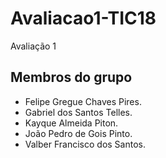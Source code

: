 # Avaliacao1-TIC18
Avaliação 1

## Membros do grupo

* Felipe Gregue Chaves Pires.
* Gabriel dos Santos Telles.
* Kayque Almeida Piton.
* João Pedro de Gois Pinto.
* Valber Francisco dos Santos.
